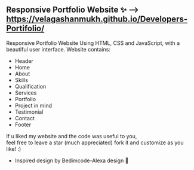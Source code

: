 ## Responsive Portfolio Website ✨ --> https://velagashanmukh.github.io/Developers-Portifolio/

Responsive Portfolio Website Using HTML, CSS and JavaScript, with a beautiful user interface. 
Website contains: 
- Header 
- Home
- About
- Skills
- Qualification
- Services
- Portfolio
- Project in mind
- Testimonial
- Contact
- Footer 

If u liked my website and the code was useful to you, <br>
feel free to leave a star (much appreciated) fork it and customize as you like! :)

- Inspired design by Bedimcode-Alexa design 🙌
